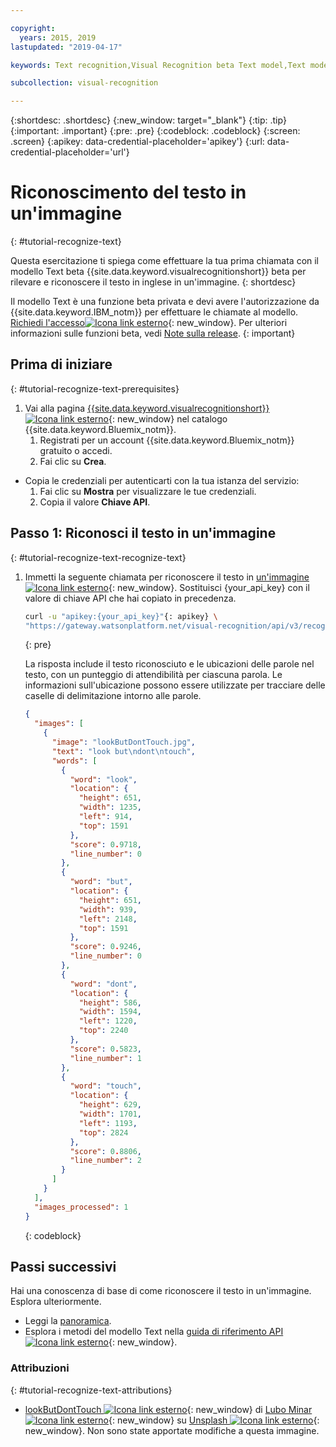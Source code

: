 ```yaml
---

copyright:
  years: 2015, 2019
lastupdated: "2019-04-17"

keywords: Text recognition,Visual Recognition beta Text model,Text model,recognize text

subcollection: visual-recognition

---
```


{:shortdesc: .shortdesc}
{:new_window: target="_blank"}
{:tip: .tip}
{:important: .important}
{:pre: .pre}
{:codeblock: .codeblock}
{:screen: .screen}
{:apikey: data-credential-placeholder='apikey'}
{:url: data-credential-placeholder='url'}

# Riconoscimento del testo in un'immagine
{: #tutorial-recognize-text}

Questa esercitazione ti spiega come effettuare la tua prima chiamata con il modello Text beta {{site.data.keyword.visualrecognitionshort}} beta per rilevare e riconoscere il testo in inglese in un'immagine.
{: shortdesc}

Il modello Text è una funzione beta privata e devi avere l'autorizzazione da {{site.data.keyword.IBM_notm}} per effettuare le chiamate al modello. [Richiedi l'accesso![Icona link esterno](../../icons/launch-glyph.svg "Icona link esterno")](https://datasciencex.typeform.com/to/nU6efl){: new_window}. Per ulteriori informazioni sulle funzioni beta, vedi [Note sulla release](/docs/services/visual-recognition?topic=visual-recognition-release-notes#beta).
{: important}

## Prima di iniziare
{: #tutorial-recognize-text-prerequisites}

1.  Vai alla pagina [{{site.data.keyword.visualrecognitionshort}} ![Icona link esterno](../../icons/launch-glyph.svg "Icona link esterno")](https://{DomainName}/catalog/services/visual-recognition){: new_window} nel catalogo {{site.data.keyword.Bluemix_notm}}.
    1.  Registrati per un account {{site.data.keyword.Bluemix_notm}} gratuito o accedi.
    1.  Fai clic su **Crea**.
- Copia le credenziali per autenticarti con la tua istanza del servizio:
    1.  Fai clic su **Mostra** per visualizzare le tue credenziali.
    1.  Copia il valore **Chiave API**.

## Passo 1: Riconosci il testo in un'immagine
{: #tutorial-recognize-text-recognize-text}

1.  Immetti la seguente chiamata per riconoscere il testo in [un'immagine
![Icona link esterno](../../icons/launch-glyph.svg "Icona link esterno")](https://watson-developer-cloud.github.io/doc-tutorial-downloads/visual-recognition/lookButDontTouch.jpg){: new_window}. Sostituisci {your_api_key} con il valore di chiave API che hai copiato in precedenza.

    ```bash
    curl -u "apikey:{your_api_key}"{: apikey} \
    "https://gateway.watsonplatform.net/visual-recognition/api/v3/recognize_text?url=https://watson-developer-cloud.github.io/doc-tutorial-downloads/visual-recognition/lookButDontTouch.jpg&version=2018-03-19"
    ```
    {: pre}

    La risposta include il testo riconosciuto e le ubicazioni delle parole nel testo, con un punteggio di attendibilità per ciascuna parola. Le informazioni sull'ubicazione possono essere utilizzate per tracciare delle caselle di delimitazione intorno alle parole.

    ```json
    {
      "images": [
        {
          "image": "lookButDontTouch.jpg",
          "text": "look but\ndont\ntouch",
          "words": [
            {
              "word": "look",
              "location": {
                "height": 651,
                "width": 1235,
                "left": 914,
                "top": 1591
              },
              "score": 0.9718,
              "line_number": 0
            },
            {
              "word": "but",
              "location": {
                "height": 651,
                "width": 939,
                "left": 2148,
                "top": 1591
              },
              "score": 0.9246,
              "line_number": 0
            },
            {
              "word": "dont",
              "location": {
                "height": 586,
                "width": 1594,
                "left": 1220,
                "top": 2240
              },
              "score": 0.5823,
              "line_number": 1
            },
            {
              "word": "touch",
              "location": {
                "height": 629,
                "width": 1701,
                "left": 1193,
                "top": 2824
              },
              "score": 0.8806,
              "line_number": 2
            }
          ]
        }
      ],
      "images_processed": 1
    }
    ```
    {: codeblock}

## Passi successivi

Hai una conoscenza di base di come riconoscere il testo in un'immagine. Esplora ulteriormente.

- Leggi la [panoramica](/docs/services/visual-recognition?topic=visual-recognition-recognize-text#recognize-text).
- Esplora i metodi del modello Text nella [guida di riferimento API
![Icona link esterno](../../icons/launch-glyph.svg "Icona link esterno")](https://{DomainName}/apidocs/visual-recognition/visual-recognition-v3-text#recognize-text-in-an-image-get-beta){: new_window}.

### Attribuzioni
{: #tutorial-recognize-text-attributions}

- [lookButDontTouch ![Icona link esterno](../../icons/launch-glyph.svg "Icona link esterno")](https://unsplash.com/photos/WrvDSkS2yu4?utm_source=unsplash&utm_medium=referral&utm_content=creditCopyText){: new_window} di [Lubo Minar ![Icona link esterno](../../icons/launch-glyph.svg "Icona link esterno")](https://unsplash.com/@bubo){: new_window} su [Unsplash ![Icona link esterno](../../icons/launch-glyph.svg "Icona link esterno")](https://unsplash.com/?utm_source=unsplash&utm_medium=referral&utm_content=creditCopyText){: new_window}.  Non sono state apportate modifiche a questa immagine.
